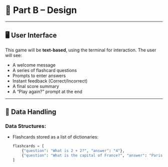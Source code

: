 # 🧠 Part B – Design

---

## 🖥️ User Interface

This game will be **text-based**, using the terminal for interaction. The user will see:

- A welcome message
- A series of flashcard questions
- Prompts to enter answers
- Instant feedback (Correct/Incorrect)
- A final score summary
- A “Play again?” prompt at the end

---

## 💾 Data Handling

### Data Structures:
- Flashcards stored as a list of dictionaries:
  ```python
  flashcards = [
      {"question": "What is 2 + 2?", "answer": "4"},
      {"question": "What is the capital of France?", "answer": "Paris"},
  ]
